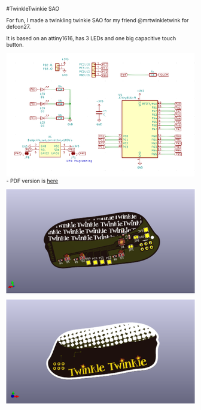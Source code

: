 #TwinkleTwinkie SAO

For fun, I made a twinkling twinkie SAO for my friend @mrtwinkletwink for defcon27.

It is based on an attiny1616, has 3 LEDs and one big capacitive touch button.

![Schematic](/images/schematic.PNG) - PDF version is [here](twinkletwinkie.pdf)

![TwinkleTwinkie](/images/twinkletwinkie-back.png)

![TwinkleTwinkie](/images/twinkletwinkie-front.png)
